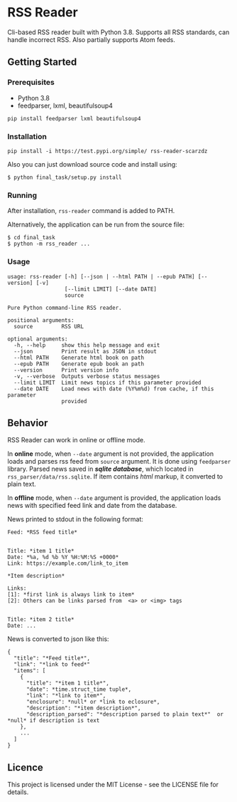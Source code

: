 # RSS Reader
Cli-based RSS reader built with Python 3.8. 
Supports all RSS standards, can handle incorrect RSS. 
Also partially supports Atom feeds. 

## Getting Started
### Prerequisites
- Python 3.8
- feedparser, lxml, beautifulsoup4

```
pip install feedparser lxml beautifulsoup4
```
### Installation
```
pip install -i https://test.pypi.org/simple/ rss-reader-scarzdz
```
Also you can just download source code and install using: 
```
$ python final_task/setup.py install
```
### Running
After installation, `rss-reader` command is added to PATH.

Alternatively, the application can be run from the source file:
``` 
$ cd final_task
$ python -m rss_reader ...
```
### Usage
```
usage: rss-reader [-h] [--json | --html PATH | --epub PATH] [--version] [-v]
                  [--limit LIMIT] [--date DATE]
                  source

Pure Python command-line RSS reader.

positional arguments:
  source         RSS URL

optional arguments:
  -h, --help     show this help message and exit
  --json         Print result as JSON in stdout
  --html PATH    Generate html book on path
  --epub PATH    Generate epub book an path
  --version      Print version info
  -v, --verbose  Outputs verbose status messages
  --limit LIMIT  Limit news topics if this parameter provided
  --date DATE    Load news with date (%Y%m%d) from cache, if this parameter
                 provided
```
## Behavior
RSS Reader can work in online or offline mode. 

In **online** mode, when `--date` argument is not provided, the application loads and parses rss feed from `source` argument. 
It is done using `feedparser` library. 
Parsed news saved in **_sqlite database_**, which located in `rss_parser/data/rss.sqlite`. 
If item contains _html_ markup, it converted to plain text.

In **offline** mode, when `--date` argument is provided, 
the application loads news with specified feed link and date from the database.

News printed to stdout in the following format:

```
Feed: *RSS feed title*


Title: *item 1 title*
Date: *%a, %d %b %Y %H:%M:%S +0000* 
Link: https://example.com/link_to_item

*Item description*

Links:
[1]: *first link is always link to item*
[2]: Others can be links parsed from  <a> or <img> tags


Title: *item 2 title*
Date: ...
```

News is converted to json like this:
```
{
  "title": "*Feed title*",
  "link": "*link to feed*"
  "items": [
    {
      "title": "*item 1 title*",
      "date": *time.struct_time tuple*,
      "link": "*link to item*",
      "enclosure": *null* or *link to eclosure*,
      "description": "*item description*",
      "description_parsed": "*description parsed to plain text*"  or *null* if description is text
    },
    ...
  ]
}
```

## Licence
This project is licensed under the MIT License - see the LICENSE file for details.
